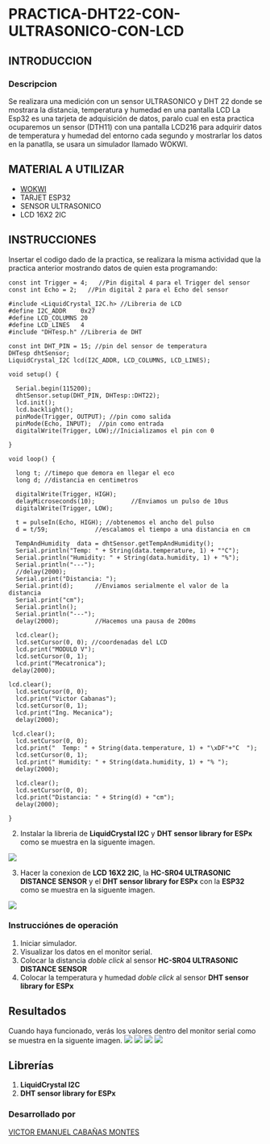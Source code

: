 # PRACTICA-DHT22-CON-ULTRASONICO-CON-LCD
## INTRODUCCION 
### Descripcion 
Se realizara una medición con un sensor ULTRASONICO y DHT 22 donde se mostrara la distancia, temperatura y humedad en una pantalla LCD 
La Esp32 es una tarjeta de adquisición de datos, paralo cual en esta practica ocuparemos un sensor (DTH11) con una pantalla LCD216 para adquirir datos de temperatura y humedad del entorno cada segundo y mostrarlar los datos en la panatlla, se usara un simulador llamado WOKWI.
## MATERIAL A UTILIZAR
- [WOKWI](https://wokwi.com/projects/new/esp32)
- TARJET ESP32
- SENSOR ULTRASONICO
- LCD 16X2 2IC
## INSTRUCCIONES
Insertar el codigo dado de la practica, se realizara la misma actividad que la practica anterior mostrando datos de quien esta programando:


```
const int Trigger = 4;   //Pin digital 4 para el Trigger del sensor
const int Echo = 2;   //Pin digital 2 para el Echo del sensor

#include <LiquidCrystal_I2C.h> //Libreria de LCD
#define I2C_ADDR    0x27
#define LCD_COLUMNS 20
#define LCD_LINES   4
#include "DHTesp.h" //Libreria de DHT

const int DHT_PIN = 15; //pin del sensor de temperatura
DHTesp dhtSensor;
LiquidCrystal_I2C lcd(I2C_ADDR, LCD_COLUMNS, LCD_LINES);

void setup() {

  Serial.begin(115200);
  dhtSensor.setup(DHT_PIN, DHTesp::DHT22);
  lcd.init();
  lcd.backlight();
  pinMode(Trigger, OUTPUT); //pin como salida
  pinMode(Echo, INPUT);  //pin como entrada
  digitalWrite(Trigger, LOW);//Inicializamos el pin con 0

}

void loop() {

  long t; //timepo que demora en llegar el eco
  long d; //distancia en centimetros

  digitalWrite(Trigger, HIGH);
  delayMicroseconds(10);          //Enviamos un pulso de 10us
  digitalWrite(Trigger, LOW);
  
  t = pulseIn(Echo, HIGH); //obtenemos el ancho del pulso
  d = t/59;             //escalamos el tiempo a una distancia en cm
 
  TempAndHumidity  data = dhtSensor.getTempAndHumidity();
  Serial.println("Temp: " + String(data.temperature, 1) + "°C");
  Serial.println("Humidity: " + String(data.humidity, 1) + "%");
  Serial.println("---");
  //delay(2000); 
  Serial.print("Distancia: ");
  Serial.print(d);      //Enviamos serialmente el valor de la distancia
  Serial.print("cm");
  Serial.println();
  Serial.println("---");
  delay(2000);          //Hacemos una pausa de 200ms

  lcd.clear(); 
  lcd.setCursor(0, 0); //coordenadas del LCD 
  lcd.print("MODULO V");
  lcd.setCursor(0, 1);
  lcd.print("Mecatronica");
 delay(2000);

lcd.clear();
  lcd.setCursor(0, 0);
  lcd.print("Victor Cabanas");
  lcd.setCursor(0, 1);
  lcd.print("Ing. Mecanica");
  delay(2000);

 lcd.clear(); 
  lcd.setCursor(0, 0);
  lcd.print("  Temp: " + String(data.temperature, 1) + "\xDF"+"C  ");
  lcd.setCursor(0, 1);
  lcd.print(" Humidity: " + String(data.humidity, 1) + "% ");
  delay(2000);

  lcd.clear();
  lcd.setCursor(0, 0);
  lcd.print("Distancia: " + String(d) + "cm");
  delay(2000);

}
```
2. Instalar la libreria de **LiquidCrystal I2C** y  **DHT sensor library for ESPx** como se muestra en la siguente imagen.

![](https://github.com/Victor-Cabanas-99/PRACTICA-DHT22-CON-ULTRASONICO-CON-LCD/blob/main/SENSOR%20ULTRASONICO%20CON%20DHT22%20Y%20LCD%20LIBRERIA.PNG?raw=true)

3. Hacer la conexion de **LCD 16X2 2IC**, la **HC-SR04 ULTRASONIC DISTANCE SENSOR** y el **DHT sensor library for ESPx** con la **ESP32** como se muestra en la siguente imagen.

![](https://github.com/Victor-Cabanas-99/PRACTICA-DHT22-CON-ULTRASONICO-CON-LCD/blob/main/SENSOR%20ULTRASONICO%20CON%20DHT22%20Y%20LCD%20CONEXCION.PNG?raw=true)

### Instrucciónes de operación

1. Iniciar simulador.
2. Visualizar los datos en el monitor serial.
3. Colocar la distancia *doble click* al sensor **HC-SR04 ULTRASONIC DISTANCE SENSOR**
4. Colocar la temperatura y humedad *doble click* al sensor **DHT sensor library for ESPx**

## Resultados

Cuando haya funcionado, verás los valores dentro del monitor serial como se muestra en la siguente imagen.
![](https://github.com/Victor-Cabanas-99/PRACTICA-DHT22-CON-ULTRASONICO-CON-LCD/blob/main/SENSOR%20ULTRASONICO%20CON%20DHT22%20Y%20LCD%20RESULTADO%201.PNG?raw=true)
![](https://github.com/Victor-Cabanas-99/PRACTICA-DHT22-CON-ULTRASONICO-CON-LCD/blob/main/SENSOR%20ULTRASONICO%20CON%20DHT22%20Y%20LCD%20RESULTADO%202.PNG?raw=true)
![](https://github.com/Victor-Cabanas-99/PRACTICA-DHT22-CON-ULTRASONICO-CON-LCD/blob/main/SENSOR%20ULTRASONICO%20CON%20DHT22%20Y%20LCD%20RESULTADO%203.PNG?raw=true)
![](https://github.com/Victor-Cabanas-99/PRACTICA-DHT22-CON-ULTRASONICO-CON-LCD/blob/main/SENSOR%20ULTRASONICO%20CON%20DHT22%20Y%20LCD%20RESULTADO%204.PNG?raw=true)
## Librerías

1. **LiquidCrystal I2C**
2. **DHT sensor library for ESPx**

### Desarrollado por 
[VICTOR EMANUEL CABAÑAS MONTES](https://github.com/Victor-Cabanas-99)

